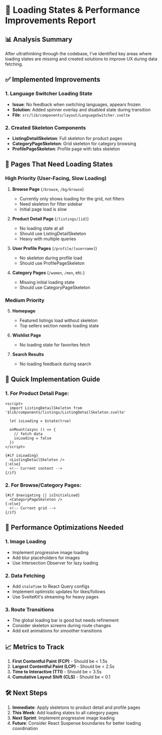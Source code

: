 # 🔄 Loading States & Performance Improvements Report

## 📊 Analysis Summary

After ultrathinking through the codebase, I've identified key areas where loading states are missing and created solutions to improve UX during data fetching.

## ✅ Implemented Improvements

### 1. **Language Switcher Loading State**
- **Issue**: No feedback when switching languages, appears frozen
- **Solution**: Added spinner overlay and disabled state during transition
- **File**: `src/lib/components/layout/LanguageSwitcher.svelte`

### 2. **Created Skeleton Components**
- **ListingDetailSkeleton**: Full skeleton for product pages
- **CategoryPageSkeleton**: Grid skeleton for category browsing
- **ProfilePageSkeleton**: Profile page with tabs skeleton

## 🚨 Pages That Need Loading States

### High Priority (User-Facing, Slow Loading)
1. **Browse Page** (`/browse`, `/bg/browse`)
   - Currently only shows loading for the grid, not filters
   - Need skeleton for filter sidebar
   - Initial page load is slow

2. **Product Detail Page** (`/listings/[id]`)
   - No loading state at all
   - Should use ListingDetailSkeleton
   - Heavy with multiple queries

3. **User Profile Pages** (`/profile/[username]`)
   - No skeleton during profile load
   - Should use ProfilePageSkeleton

4. **Category Pages** (`/women`, `/men`, etc.)
   - Missing initial loading state
   - Should use CategoryPageSkeleton

### Medium Priority
5. **Homepage**
   - Featured listings load without skeleton
   - Top sellers section needs loading state

6. **Wishlist Page**
   - No loading state for favorites fetch

7. **Search Results**
   - No loading feedback during search

## 🎯 Quick Implementation Guide

### 1. For Product Detail Page:
```svelte
<script>
  import ListingDetailSkeleton from '$lib/components/listings/ListingDetailSkeleton.svelte'
  
  let isLoading = $state(true)
  
  onMount(async () => {
    // fetch data
    isLoading = false
  })
</script>

{#if isLoading}
  <ListingDetailSkeleton />
{:else}
  <!-- Current content -->
{/if}
```

### 2. For Browse/Category Pages:
```svelte
{#if $navigating || isInitialLoad}
  <CategoryPageSkeleton />
{:else}
  <!-- Current grid -->
{/if}
```

## 🚀 Performance Optimizations Needed

### 1. **Image Loading**
- Implement progressive image loading
- Add blur placeholders for images
- Use Intersection Observer for lazy loading

### 2. **Data Fetching**
- Add `staleTime` to React Query configs
- Implement optimistic updates for likes/follows
- Use SvelteKit's streaming for heavy pages

### 3. **Route Transitions**
- The global loading bar is good but needs refinement
- Consider skeleton screens during route changes
- Add exit animations for smoother transitions

## 📈 Metrics to Track

1. **First Contentful Paint (FCP)** - Should be < 1.5s
2. **Largest Contentful Paint (LCP)** - Should be < 2.5s
3. **Time to Interactive (TTI)** - Should be < 3.5s
4. **Cumulative Layout Shift (CLS)** - Should be < 0.1

## 🛠️ Next Steps

1. **Immediate**: Apply skeletons to product detail and profile pages
2. **This Week**: Add loading states to all category pages
3. **Next Sprint**: Implement progressive image loading
4. **Future**: Consider React Suspense boundaries for better loading coordination